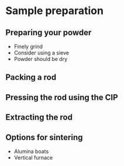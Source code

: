 # Sample preparation
## Preparing your powder
- Finely grind
- Consider using a sieve
- Powder should be dry
## Packing a rod
## Pressing the rod using the CIP
## Extracting the rod
## Options for sintering
- Alumina boats
- Vertical furnace